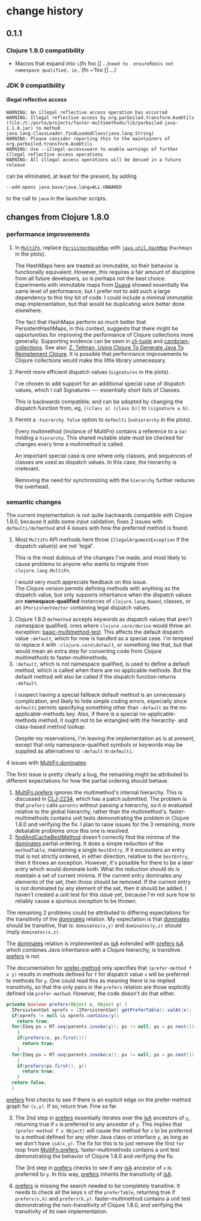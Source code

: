 # change history

## 0.1.1

### Clojure 1.9.0 compatibility

- Macros that expand into `\`(fn foo [] ...)` need to 
ensure `foo` is not namespace qualified, ie,
`\`(fn ~'foo [] ...)`

### JDK 9 compatibility

#### illegal reflective access

```
WARNING: An illegal reflective access operation has occurred
WARNING: Illegal reflective access by org.parboiled.transform.AsmUtils (file:/C:/porta/projects/faster-multimethods/lib/parboiled-java-1.1.8.jar) to method java.lang.ClassLoader.findLoadedClass(java.lang.String)
WARNING: Please consider reporting this to the maintainers of org.parboiled.transform.AsmUtils
WARNING: Use --illegal-access=warn to enable warnings of further illegal reflective access operations
WARNING: All illegal access operations will be denied in a future release
```

can be eliminated, at least for the present, by adding

`--add-opens java.base/java.lang=ALL-UNNAMED`

to the call to `java` in the launcher scripts.

## changes from Clojure 1.8.0

### performance improvements

1. In
[`MultiFn`](https://github.com/clojure/clojure/blob/master/src/jvm/clojure/lang/MultiFn.java),
replace 
[`PersistentHashMap`](https://github.com/clojure/clojure/blob/master/src/jvm/clojure/lang/PersistentHashMap.java)
with 
[`java.util.HashMap`](https://docs.oracle.com/javase/8/docs/api/java/util/HashMap.html)
(`hashmaps` in the plots).

    The HashMaps here are treated as immutable, so their behavior
is functionally equivalent. 
However, this requires a fair amount of discipline from all
future developers, so is perhaps not the best choice.
Experiments with immutable
maps from [Guava](https://github.com/google/guava) showed 
essentially the same level of performance, but I prefer not to add
such a large dependency to this tiny bit of code.
I could include a minimal immutable map implementation, but that 
would be duplicating work better done elsewhere.

    The fact that HashMaps perform so much better that PersistentHashMaps,
in this context, suggests that there might be opportunities for
improving the performance of Clojure collections more generally.
Supporting evidence can be seen in
[clj-tuple](https://github.com/ztellman/clj-tuple)
and 
[cambrian-collections](https://github.com/ztellman/cambrian-collections).
See also:
[Z. Tellman, Using Clojure To Generate Java To Reimplement Clojure](https://www.factual.com/blog/using-clojure-to-generate-java-to-reimplement-clojure). 
It is possible that performance improvements to
Clojure collections would make this little library unnecessary.

2. Permit more efficient dispatch values (`signatures` in the plots).

    I've chosen to add support for an additional special case of
    dispatch values,
    which I call Signatures --- essentially short lists of Classes.
    
    This is backwards compatible; and can be adopted by changing
    the dispatch function from, eg, `[(class a) (class b)]` to
    `(signature a b)`.
    
3. Permit a `:hierarchy false` option to `defmulti`
(`nohierarchy` in the plots).

    Every multimethod (instance of MultiFn) contains a reference
    to a `Var` holding a `hierarchy`. This shared mutable state must
    be checked for changes every time a multimethod is called.
    
    An important special case is one where only classes,
    and sequences of classes
    are used as dispatch values. In this case, the hierarchy
    is irrelevant. 
    
    Removing the need for synchronizing with the `hierarchy`
    further reduces the overhead.
    
### semantic changes

The current implementation is not quite backwards compatible with 
Clojure 1.8.0, because it adds some input validation,
fixes 2 issues with `defmulti/defmethod`
and 4 issues with how the preferred method is found.

<ol>
<li> Most <code>MultiFn</code>
API methods here throw <code>IllegalArgumentException</code> if
the dispatch value(s) are not 'legal'. 

This is the most dubious of the changes I've made,
and most likely to cause problems to anyone who wants to 
migrate from <code>clojure.lang.MultiFn</code>.<br>

I would very much appreciate feedback on this issue.<br>
The Clojure version permits defining methods with anything
as the dispatch value, but only supports inheritance when
the dispatch values are <strong>namespace-qualified</strong>
instances of
<code>clojure.lang.Named</code>, classes, or 
an <code>IPersistentVector</code> containing legal dispatch 
values.

<li> Clojure 1.8.0 <code>defmethod</code> accepts keywords as 
dispatch values that aren't namespace qualified, 
ones where <code>clojure.core/derive</code> would throw an exception: 
<a href="https://github.com/clojure/clojure/blob/master/test/clojure/test_clojure/multimethods.clj#L161">basic-multimethod-test</a>.
This affects the default dispatch value <code>:default</code>,
which for now is handled as a special case.
I'm tempted to replace it with <code>:clojure.core\default</code>, 
or something like that, but that would mean an extra step for 
converting code from Clojure multimethods to faster-multimethods.

<li> <code>:default</code>, which is not namespace qualified, 
is used to define
a default method, which is called when there are no applicable methods.
But the default method will also be called if the dispatch
function returns <code>:default</code>.

I suspect having a special fallback default method is an unnecessary
complication, and likely to hide simple coding errors,
especially since <code>defmulti</code> permits specifying 
something other than <code>:default</code> as the 
no-applicable-methods key.
Also, if there is a special no-applicable-methods method, 
it ought not to be entangled with the hierarchy- and class-based
method lookup. 

Despite my reservations, I'm leaving the implementation
as is at present, except that only namespace-qualified
symbols or keywords may be supplied as alternatives to
<code>:default</code> in <code>defmulti</code>.
</ol>

4 issues with [MultiFn.dominates](https://github.com/clojure/clojure/blob/clojure-1.8.0/src/jvm/clojure/lang/MultiFn.java#L126):

The first issue is pretty clearly a bug, the remaining might be
attributed to different expectations for how the 
partial ordering should behave.

<ol>
<li> <a href="https://github.com/clojure/clojure/blob/clojure-1.8.0/src/jvm/clojure/lang/MultiFn.java#L105">MultiFn.prefers</a>
ignores the multimethod's internal hierarchy.
This is discussed in 
<a href="https://dev.clojure.org/jira/browse/CLJ-2234">CLJ-2234</a>,
which has a patch submitted.
The problem is that <code>prefers</code> calls <code>parents</code>
without passing a hierarchy, so it is evaluated relative to the
global hierarchy, rather than the multimethod's.
faster-multimethods contains unit tests demonstrating the
problem in Clojure 1.8.0 and verifying the fix.
I plan to raise issues for the 3 remaining, more debatable problems
once this one is resolved.

<li> 
<a href="https://github.com/clojure/clojure/blob/clojure-1.8.0/src/jvm/clojure/lang/MultiFn.java#L161">findAndCacheBestMethod</a>
doesn't correctly find the minima of the 
<a href="https://github.com/clojure/clojure/blob/clojure-1.8.0/src/jvm/clojure/lang/MultiFn.java#L126">dominates</a>
partial ordering.
It does a simple reduction of the <code>methodTable</code>, 
maintaining a single <code>bestEntry</code>.
If it encounters an entry that is not strictly ordered, 
in either direction,
relative to the <code>bestEntry</code>, then it throws an exception.
However, it's possible for there to be a later entry which
would dominate both.
What the reduction should do is maintain a set of current minima.
If the current entry dominates any elements of the set, then those 
should be removed.
If the current entry is not dominated by any element of the set,
then it should be added.
I haven't created a unit test for this issue yet, because I'm not sure 
how to reliably cause a spurious exception to be thrown.
</ol>
The remaining 2 problems could be attributed to differing expectations
for the transitivity of the
<a href="https://github.com/clojure/clojure/blob/clojure-1.8.0/src/jvm/clojure/lang/MultiFn.java#L126">dominates</a>
relation.
My expectation is that 
<a href="https://github.com/clojure/clojure/blob/clojure-1.8.0/src/jvm/clojure/lang/MultiFn.java#L126">dominates</a>
should be transitive,
that is: <code>dominates(x,y)</code> and 
<code>dominates(y,z)</code> should imply <code>dominates(x,z)</code>.

The 
<a href="https://github.com/clojure/clojure/blob/clojure-1.8.0/src/jvm/clojure/lang/MultiFn.java#L126">dominates</a>
relation is implemented as
<a href="https://github.com/clojure/clojure/blob/clojure-1.8.0/src/jvm/clojure/lang/MultiFn.java#L122">isA</a>
extended with
<a href="https://github.com/clojure/clojure/blob/clojure-1.8.0/src/jvm/clojure/lang/MultiFn.java#L105">prefers</a>
<a href="https://github.com/clojure/clojure/blob/clojure-1.8.0/src/jvm/clojure/lang/MultiFn.java#L122">isA</a>
which combines Java inheritance with a Clojure hierarchy, is transitive.
<a href="https://github.com/clojure/clojure/blob/clojure-1.8.0/src/jvm/clojure/lang/MultiFn.java#L105">prefers</a>
is not.

The documentation for 
<a href="https://clojure.github.io/clojure/clojure.core-api.html#clojure.core/prefer-method">prefer-method</a>
only specifies that <code>(prefer-method f x y)</code> results in methods
defined for <code>f</code> for dispatch value <code>x</code> will be preferred
to methods for <code>y</code>.
One could read this as meaning there is no implied transitivity,
so that the only pairs in the <code>prefers</code> relation are those
explicitly defined via <code>prefer-method</code>.
However, the code doesn't do that either.

```java
private boolean prefers(Object x, Object y) {
  IPersistentSet xprefs = (IPersistentSet) getPreferTable().valAt(x);
  if(xprefs != null && xprefs.contains(y))
    return true;
  for(ISeq ps = RT.seq(parents.invoke(y)); ps != null; ps = ps.next())
    {
    if(prefers(x, ps.first()))
      return true;
    }
  for(ISeq ps = RT.seq(parents.invoke(x)); ps != null; ps = ps.next())
    {
    if(prefers(ps.first(), y))
      return true;
    }
  return false;
  }
```

<a href="https://github.com/clojure/clojure/blob/clojure-1.8.0/src/jvm/clojure/lang/MultiFn.java#L105">prefers</a> first 
checks to see if there is an explicit edge on the
prefer-method graph for <code>(x,y)</code>. If so, return true.
Fine so far.

<ol start=3>
<li> The 2nd step in 
<a href="https://github.com/clojure/clojure/blob/clojure-1.8.0/src/jvm/clojure/lang/MultiFn.java#L105">prefers</a>
essentially iterates over the
<a href="https://github.com/clojure/clojure/blob/clojure-1.8.0/src/jvm/clojure/lang/MultiFn.java#L122">isA</a>
ancestors of <code>y</code>, returning true if <code>x</code> 
is preferred to any ancestor of <code>y</code>. 
This implies that <code>(prefer-method f x Object)</code> will cause the
method for <code>x</code> to be preferred to a method defined for any other
Java class or interface <code>y</code>, as long as we don't have <code>isA(x,y)</code>.
The fix for this is to just remove the first <code>for</code> loop from 
<a href="https://github.com/clojure/clojure/blob/clojure-1.8.0/src/jvm/clojure/lang/MultiFn.java#L105">MultiFn.prefers</a>.
faster-multimethods contains a unit test demonstrating
the behavior of Clojure 1.8.0 and verifying the fix.

The 3rd step in 
<a href="https://github.com/clojure/clojure/blob/clojure-1.8.0/src/jvm/clojure/lang/MultiFn.java#L105">prefers</a>
checks to see if any
<a href="https://github.com/clojure/clojure/blob/clojure-1.8.0/src/jvm/clojure/lang/MultiFn.java#L122">isA</a>
ancestor of <code>x</code> is preferred to <code>y</code>. 
In this way,
<a href="https://github.com/clojure/clojure/blob/clojure-1.8.0/src/jvm/clojure/lang/MultiFn.java#L105">prefers</a>
inherits the transitivity of
<a href="https://github.com/clojure/clojure/blob/clojure-1.8.0/src/jvm/clojure/lang/MultiFn.java#L122">isA</a>.

<li> <a href="https://github.com/clojure/clojure/blob/clojure-1.8.0/src/jvm/clojure/lang/MultiFn.java#L105">prefers</a>
is missing the search needed to be completely transitive.
It needs to check all the keys <code>k</code> of the <code>preferTable</code>,
returning true if <code>prefers(x,k)</code> and <code>prefers(k,y)</code>.
faster-multimethod contains a unit test demonstrating
the non-transitivity of Clojure 1.8.0, and verifying the transitivity
of its own implementation.
</ol>